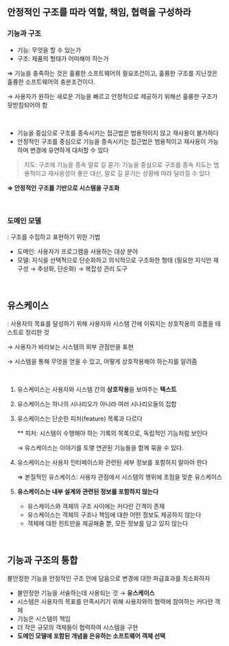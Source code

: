 ## 안정적인 구조를 따라 역할, 책임, 협력을 구성하라

### 기능과 구조

- 기능: 무엇을 할 수 있는가
- 구조: 제품의 형태가 어떠해야 하는가

⇒ 기능을 충족하는 것은 훌륭한 소프트웨어의 필요조건이고, 훌륭한 구조를 지닌것은 훌륭한 소프트웨어의 충분조건이다. 

→ 사용자가 원하는 새로운 기능을 빠르고 안정적으로 제공하기 위해선 훌륭한 구조가 뒷받침되어야 함

<br>

- 기능을 중심으로 구조를 종속시키는 접근법은 범용적이지 않고 재사용이 불가하다
- 안정적인 구조를 중심으로 기능을 종속시키는 접근법은 범용적이고 재사용이 가능하며 변경에 유연하게 대처할 수 있다

> 지도: 구조에 기능을 종속
말로 길 묻기: 기능을 중심으로 구조를 종속
지도는 범용적이고 재사용성이 좋은 대신, 말로 길 묻기는 상황에 따라 달라질 수 있다
> 

**⇒ 안정적인 구조를 기반으로 시스템을 구조화**

<br>

### 도메인 모델

: 구조를 수집하고 표현하기 위한 기법

- 도메인: 사용자가 프로그램을 사용하는 대상 분야
- 모델: 지식을 선택적으로 단순화하고 의식적으로 구조화한 형태 (필요한 지식만 재구성 → 추상화, 단순화) → 복잡성 관리 도구

<br>

## 유스케이스

: 사용자의 목표를 달성하기 위해 사용자와 시스템 간에 이뤄지는 상호작용의 흐름을 테스트로 정리한 것

→ 사용자가 바라보는 시스템의 외부 관점만을 표현

→ 시스템을 통해 무엇을 얻을 수 있고, 어떻게 상호작용해야 하는지를 알려줌

<br>

1. 유스케이스는 사용자와 시스템 간의 **상호작용**을 보여주는 **텍스트**
2. 유스케이스는 하나의 시나리오가 아니라 여러 시나리오들의 집합
3. 유스케이스는 단순한 피처(feature) 목록과 다르다
    
    ** 피처: 시스템이 수행해야 하는 기록의 목록으로, 독립적인 기능처럼 보인다
    
    → 유스케이스는 이야기를 토앻 연관된 기능들을 함께 묶을 수 있다.
    
4. 유스케이스는 사용자 인터페이스와 관련된 세부 정보를 포함하지 말아야 한다
    
    ⇒ 본질적인 유스케이스: 사용자 관점에서 시스템의 행위에 초점을 맞춘 유스케이스
    
5. **유스케이스는 내부 설계와 관련된 정보를 포함하지 않는다**
    - 유스케이스와 객체의 구조 사이에는 커다란 간격이 존재
    - 유스케이스는 객체의 구조나 책임에 대한 어떤 정보도 제공하지 않는다
    - 객체에 대한 힌트만을 제공해줄 뿐, 모든 정보를 담고 있지 않는다
    
 <br>

## 기능과 구조의 통합

불안정한 기능을 안정적인 구조 안에 담음으로 변경에 대한 파급효과를 최소화하자

- 불안정한 기능을 서술하는데 사용되는 것 → **유스케이스**
- 시스템은 사용자의 목표를 만족시키기 위해 사용자와의 협력에 참여하는 커다란 객체
- 기능은 시스템의 책임
- 더 작은 규모의 객체들이 협력하여 시스템을 구현
- **도메인 모델에 포함된 개념을 은유하는 소프트웨어 객체 선택**
